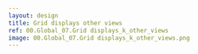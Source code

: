 ```yaml
---
layout: design
title: Grid displays other views
ref: 00.Global_07.Grid displays_k_other_views
image: 00.Global_07.Grid displays_k_other_views.png
---
```

